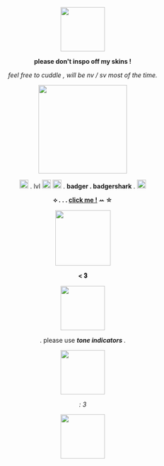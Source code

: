 <p align="center">
  <img width="100" src="https://gifcity.carrd.co/assets/images/gallery56/1e005f18.png?v=dc8076d6">
</p>

<p align="center">
<b> please don't inspo off my skins ! </b>
</p>
<p align="center">
<i> feel free to cuddle , will be nv / sv most of the time. </i>
</p>


<p align="center">
  <img width="200" src="https://i.postimg.cc/G2Wf8Mmy/88c449da-fc04-43aa-a0ff-031f0323b8b6-removebg-preview.png">
</p>

<p align="center">
  <img width="20" src="https://nukochannel.neocities.org/NukoImg/Activities/Dance/nukoSpin.gif"> . lvl <img width="20" src="https://nukochannel.neocities.org/NukoImg/Sets/Signs/HeartNumbers/nukoHeartNumber1.gif"> <img width="20" src="https://nukochannel.neocities.org/NukoImg/Sets/Signs/HeartNumbers/nukoHeartNumber6.gif"> . <b>badger . badgershark</b> . <img width="20" src=https://nukochannel.neocities.org/NukoImg/Reactions/Happy/nukoYippee.gif>
</p>
<p align="center">
  <b>⟡ . . . <a href="https://badgersharksintro.carrd.co/">click me !</a> ꕀ ☆</b>
</p>

<p align="center">
  <img width="125" src="https://i.pinimg.com/originals/53/b9/71/53b971a00033f8a9ba7672e32b0e7260.png">

  <p align="center">
<b>< 𝟑</b>
</p>

<p align="center">
<img width="100" src="https://i.pinimg.com/originals/81/41/23/8141237eb5cab0eb891f81034ef347d4.gif">
</p>

<p align="center">
  . please use <b><i> tone indicators </i></b> .
</p>

<p align="center">
  <img width="100" src="https://cdn3.emoji.gg/emojis/97655-pink-ribbon.gif">
</p>

<p align="center">
<i> : 3 </i>
</p>

<p align="center">
  <img width="100" src="https://gifcity.carrd.co/assets/images/gallery59/da549af8.png?v=dc8076d6">
</p>
